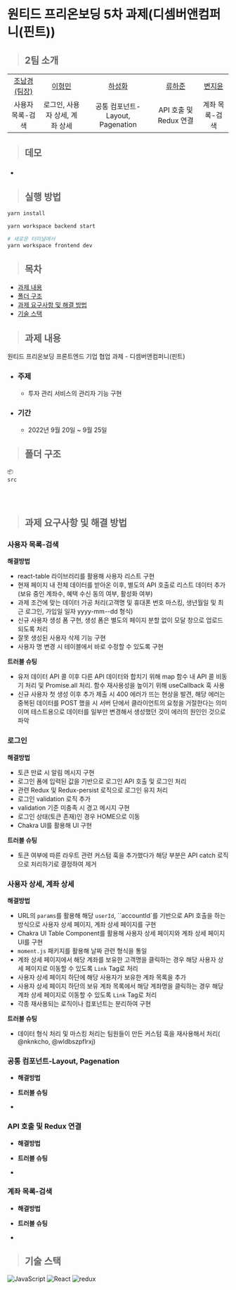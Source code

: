 # 원티드 프리온보딩 5차 과제(디셈버앤컴퍼니(핀트))

> ## 2팀 소개

<table>
  <tr>
    <td height="50px" align="center"><a href="https://github.com/nknkcho">조남경<br>(팀장)</a></td>
    <td height="50px" align="center"><a href="https://github.com/
hyoungqu23">이형민</a></td>
    <td height="50px" align="center"><a href="https://github.com/hasunghwa">하성화</a></td>
    <td height="50px" align="center"><a href="https://github.com/HaJunRyu">류하준</a></td>
    <td height="50px" align="center"><a href="https://github.com/
wldbszpflrxj">변지윤</a></td>
  </tr>
  <tr>
    <td align="center">사용자 목록-검색</td>
    <td align="center">로그인, 사용자 상세, 계좌 상세</td>
    <td align="center">공통 컴포넌트-Layout, Pagenation</td>
    <td align="center">API 호출 및 Redux 연결</td>
    <td align="center">계좌 목록-검색</td>
  </tr>
</table>

> ## 데모

- ###

> ## 실행 방법

```sh
yarn install

yarn workspace backend start

# 새로운 터미널에서
yarn workspace frontend dev
```

> ## 목차

- [과제 내용](#과제-내용)
- [폴더 구조](#폴더-구조)
- [과제 요구사항 및 해결 방법](#과제-요구사항-및-해결-방법)
- [기술 스택](#기술-스택)

> ## 과제 내용

원티드 프리온보딩 프론트엔드 기업 협업 과제 - 디셈버앤컴퍼니(핀트)

- ### 주제

  - 투자 관리 서비스의 관리자 기능 구현

- ### 기간
  - 2022년 9월 20일 ~ 9월 25일

> ## 폴더 구조

```
📦
src


```

<br/>

> ## 과제 요구사항 및 해결 방법

### 사용자 목록-검색

**해결방법**

- react-table 라이브러리를 활용해 사용자 리스트 구현
- 현재 페이지 내 전체 데이터를 받아온 이후, 별도의 API 호출로 리스트 데이터 추가(보유 중인 계좌수, 혜택 수신 동의 여부, 활성화 여부)
- 과제 조건에 맞는 데이터 가공 처리(고객명 및 휴대폰 번호 마스킹, 생년월일 및 최근 로그인, 가입일 일자 yyyy-mm--dd 형식)
- 신규 사용자 생성 폼 구현, 생성 폼은 별도의 페이지 분할 없이 모달 창으로 업로드 되도록 처리
- 잘못 생성된 사용자 삭제 기능 구현
- 사용자 명 변경 시 테이블에서 바로 수정할 수 있도록 구현

**트러블 슈팅**

- 유저 데이터 API 콜 이후 다른 API 데이터와 합치기 위해 map 함수 내 API 콜 비동기 처리 및 Promise.all 처리. 함수 재사용성을 높이기 위해 useCallback 훅 사용
- 신규 사용자 첫 생성 이후 추가 제출 시 400 에러가 뜨는 현상을 발견, 해당 에러는 중복된 데이터를 POST 했을 시 서버 단에서 클라이언트의 요청을 거절한다는 의미이며 테스트용으로 데이터를 일부만 변경해서 생성했던 것이 에러의 원인인 것으로 파악

### 로그인

**해결방법**

- 토큰 만료 시 알림 메시지 구현
- 로그인 폼에 입력된 값을 기반으로 로그인 API 호출 및 로그인 처리
- 관련 Redux 및 Redux-persist 로직으로 로그인 유지 처리
- 로그인 validation 로직 추가
- validation 기준 미충족 시 경고 메시지 구현
- 로그인 상태(토큰 존재)인 경우 HOME으로 이동
- Chakra UI를 활용해 UI 구현

**트러블 슈팅**

- 토큰 여부에 따른 라우트 관련 커스텀 훅을 추가했다가 해당 부분은 API catch 로직으로 처리하기로 결정하여 제거

### 사용자 상세, 계좌 상세

**해결방법**

- URL의 `params`를 활용해 해당 `userId`, ``accountId`를 기반으로 API 호출을 하는 방식으로 사용자 상세 페이지, 계좌 상세 페이지를 구현
- Chakra UI Table Component를 활용해 사용자 상세 페이지와 계좌 상세 페이지 UI를 구현
- `moment.js` 패키지를 활용해 날짜 관련 형식을 통일
- 계좌 상세 페이지에서 해당 계좌를 보유한 고객명을 클릭하는 경우 해당 사용자 상세 페이지로 이동할 수 있도록 `Link` Tag로 처리
- 사용자 상세 페이지 하단에 해당 사용자가 보유한 계좌 목록을 추가
- 사용자 상세 페이지 하단의 보유 계좌 목록에서 해당 계좌명을 클릭하는 경우 해당 계좌 상세 페이지로 이동할 수 있도록 `Link` Tag로 처리
- 각종 재사용되는 로직이나 컴포넌트는 분리하여 구현

**트러블 슈팅**

- 데이터 형식 처리 및 마스킹 처리는 팀원들이 만든 커스텀 훅을 재사용해서 처리( @nknkcho, @wldbszpflrxj)

### 공통 컴포넌트-Layout, Pagenation

- **해결방법**

- **트러블 슈팅**

-

### API 호출 및 Redux 연결

- **해결방법**

- **트러블 슈팅**

-

### 계좌 목록-검색

- **해결방법**

- **트러블 슈팅**

-

> ## 기술 스택

![JavaScript](https://img.shields.io/badge/JavaScript-F7DF1E?style=for-the-badge&logo=javascript&logoColor=black)
![React](https://img.shields.io/badge/React-20232A?style=for-the-badge&logo=react&logoColor=61DAFB)
![redux](https://img.shields.io/badge/Redux-D26AC2?style=for-the-badge&logo=emotion&logoColor=white)
